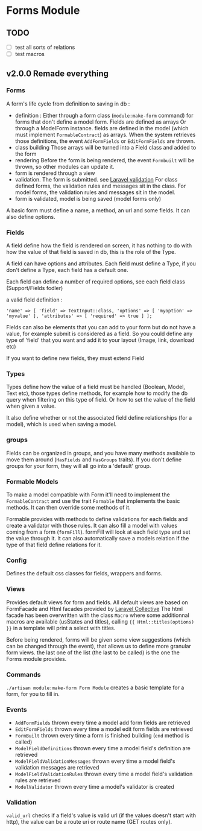 # Forms Module

## TODO
- [ ] test all sorts of relations
- [ ] test macros

## v2.0.0 Remade everything

### Forms
A form's life cycle from definition to saving in db :
- definition :
	Either through a form class (`module:make-form` command) for forms that don't define a model form. Fields are defined as arrays
	Or through a ModelForm instance. fields are defined in the model (which must implement `FormableContract`) as arrays. When the system retrieves those definitions, the event `AddFormFields` or `EditFormFields` are thrown.
- class building
	Those arrays will be turned into a Field class and added to the form
- rendering
	Before the form is being rendered, the event `Formbuilt` will be thrown, so other modules can update it.
- form is rendered through a view
- validation. The form is submitted. see [Laravel validation](https://laravel.com/docs/5.7/validation)
	For class defined forms, the validation rules and messages sit in the class.
	For model forms, the validation rules and messages sit in the model.
- form is validated, model is being saved (model forms only)

A basic form must define a name, a method, an url and some fields. It can also define options.

### Fields
A field define how the field is rendered on screen, it has nothing to do with how the value of that field is saved in db, this is the role of the Type.

A field can have options and attributes. Each field must define a Type, if you don't define a Type, each field has a default one.

Each field can define a number of required options, see each field class (Support/Fields fodler)

a valid field definition :

`'name' => [
	'field' => TextInput::class,
	'options' => [
		'myoption' => 'myvalue'
	],
	'attributes' => [
		'required' => true
	]
];`

Fields can also be elements that you can add to your form but do not have a value, for example submit is considered as a field.
So you could define any type of 'field' that you want and add it to your layout (Image, link, download etc)

If you want to define new fields, they must extend Field

### Types 
Types define how the value of a field must be handled (Boolean, Model, Text etc), those types define methods, for example how to modify the db query when filtering on this type of field. Or how to set the value of the field when given a value.

It also define whether or not the associated field define relationships (for a model), which is used when saving a model.

### groups
Fields can be organized in groups, and you have many methods available to move them around (`HasFields` and `HasGroups` traits). If you don't define groups for your form, they will all go into a 'default' group.

### Formable Models
To make a model compatible with Form it'll need to implement the `FormableContract` and use the trait `Formable` that implements the basic methods. It can then override some methods of it.

Formable provides with methods to define validations for each fields and create a validator with those rules. It can also fill a model with values coming from a form (`formFill`). formFill will look at each field type and set the value through it. It can also automatically save a models relation if the type of that field define relations for it.

### Config
Defines the default css classes for fields, wrappers and forms.

### Views
Provides default views for form and fields.
All default views are based on FormFacade and Html facades provided by [Laravel Collective](https://github.com/LaravelCollective/docs/blob/5.6/html.md)
The html facade has been overwritten with the class `Macro` where some additionnal macros are available (usStates and titles), calling `{{ Html::titles(options) }}` in a template will print a select with titles.

Before being rendered, forms will be given some view suggestions (which can be changed through the event), that allows us to define more granular form views. the last one of the list (the last to be called) is the one the Forms module provides.

### Commands
`./artisan module:make-form Form Module` creates a basic template for a form, for you to fill in.

### Events
- `AddFormFields` thrown every time a model add form fields are retrieved
- `EditFormFields` thrown every time a model edit form fields are retrieved
- `FormBuilt` thrown every time a form is finished building (`end` method is called)
- `ModelFieldDefinitions` thrown every time a model field's definition are retrieved
- `ModelFieldValidationMessages` thrown every time a model field's validation messages are retrieved
- `ModelFieldValidationRules` thrown every time a model field's validation rules are retrieved
- `ModelValidator` thrown every time a model's validator is created

### Validation
`valid_url` checks if a field's value is valid url (if the values doesn't start with http), the value can be a route uri or route name (GET routes only).